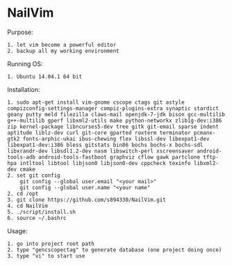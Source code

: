 NailVim
=======

Purpose:

    1. let vim become a powerful editor
    2. backup all my working environment

Running OS:

	1. Ubuntu 14.04.1 64 bit

Installation:

	1. sudo apt-get install vim-gnome cscope ctags git astyle compizconfig-settings-manager compiz-plugins-extra synaptic stardict geany putty meld filezilla claws-mail openjdk-7-jdk bison gcc-multilib g++-multilib gperf libxml2-utils make python-networkx zlib1g-dev:i386 zip kernel-package libncurses5-dev tree gitk git-email sparse indent aptitude liblz-dev curl git-core gparted roxterm terminator pcmanx-gtk2 fonts-arphic-ukai ibus-chewing flex libssl-dev libexpat1-dev libexpat1-dev:i386 bless gitstats bin86 bochs bochs-x bochs-sdl libxrandr-dev libsdl1.2-dev nasm libswitch-perl xscreensaver android-tools-adb android-tools-fastboot graphviz cflow gawk partclone tftp-hpa intltool libtool libjson0 libjson0-dev cppcheck texinfo libxml2-dev cmake
	2. set git config
		git config --global user.email "<your mail>"
		git config --global user.name "<your name"
	2. cd /opt
	3. git clone https://github.com/s894330/NailVim.git
	4. cd NailVim
	5. ./script/install.sh
	6. source ~/.bashrc

Usage:

	1. go into project root path
	2. type "gencscopectag" to generate database (one project doing once)
	3. type "vi" to start use
